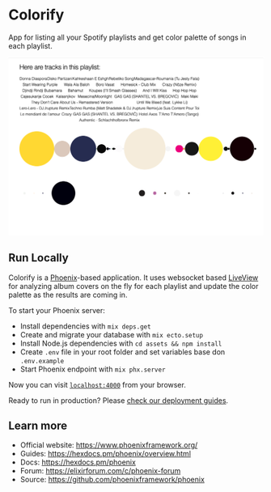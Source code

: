 # Colorify
App for listing all your Spotify playlists and get color palette of songs in each playlist.

![](/docs/colorify.png)

## Run Locally
Colorify is a [Phoenix](https://www.phoenixframework.org/)-based application. It uses websocket based [LiveView](https://github.com/phoenixframework/phoenix_live_view) for analyzing album covers on the fly for each playlist and update the color palette as the results are coming in.

To start your Phoenix server:

  * Install dependencies with `mix deps.get`
  * Create and migrate your database with `mix ecto.setup`
  * Install Node.js dependencies with `cd assets && npm install`
  * Create `.env` file in your root folder and set variables base don `.env.example` 
  * Start Phoenix endpoint with `mix phx.server`

Now you can visit [`localhost:4000`](http://localhost:4000) from your browser.

Ready to run in production? Please [check our deployment guides](https://hexdocs.pm/phoenix/deployment.html).

## Learn more

  * Official website: https://www.phoenixframework.org/
  * Guides: https://hexdocs.pm/phoenix/overview.html
  * Docs: https://hexdocs.pm/phoenix
  * Forum: https://elixirforum.com/c/phoenix-forum
  * Source: https://github.com/phoenixframework/phoenix
